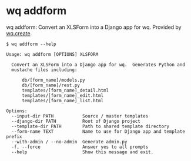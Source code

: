 wq addform
==========

wq addform: Convert an XLSForm into a Django app for wq.
Provided by [wq.create].

```shell
$ wq addform --help

Usage: wq addform [OPTIONS] XLSFORM

  Convert an XLSForm into a Django app for wq.  Generates Python and
  mustache files including:

      db/[form_name]/models.py
      db/[form_name]/rest.py
      templates/[form_name]_detail.html
      templates/[form_name]_edit.html
      templates/[form_name]_list.html

Options:
  --input-dir PATH           Source / master templates
  --django-dir PATH          Root of Django project
  --template-dir PATH        Path to shared template directory
  --form-name TEXT           Name to use for Django app and template prefix
  --with-admin / --no-admin  Generate admin.py
  -f, --force                Answer yes to all prompts
  --help                     Show this message and exit.
```

[wq.create]: ./index.md
